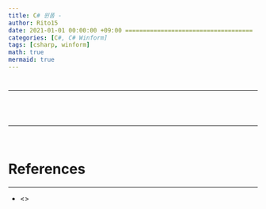 ```yaml
---
title: C# 윈폼 - 
author: Rito15
date: 2021-01-01 00:00:00 +09:00 ====================================
categories: [C#, C# Winform]
tags: [csharp, winform]
math: true
mermaid: true
---
```


# 
---



<br>


# 
---



<br>


# References
---
- <>